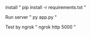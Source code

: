 install 
" pip install -r requirements.txt "

Run server
" py app.py "

Test by ngrok
" ngrok http 5000 "
